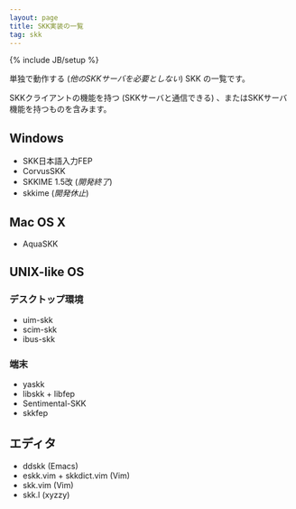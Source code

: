 ```yaml
---
layout: page
title: SKK実装の一覧
tag: skk
---
```

{% include JB/setup %}

単独で動作する (*他のSKKサーバを必要としない*) SKK の一覧です。

SKKクライアントの機能を持つ (SKKサーバと通信できる) 、またはSKKサーバ機能を持つものを含みます。

## Windows

 * SKK日本語入力FEP
 * CorvusSKK
 * SKKIME 1.5改 (*開発終了*)
 * skkime (*開発休止*)

## Mac OS X

 * AquaSKK

## UNIX-like OS

### デスクトップ環境

 * uim-skk
 * scim-skk
 * ibus-skk

### 端末

 * yaskk
 * libskk + libfep
 * Sentimental-SKK
 * skkfep

## エディタ

 * ddskk (Emacs)
 * eskk.vim + skkdict.vim (Vim)
 * skk.vim (Vim)
 * skk.l (xyzzy)

